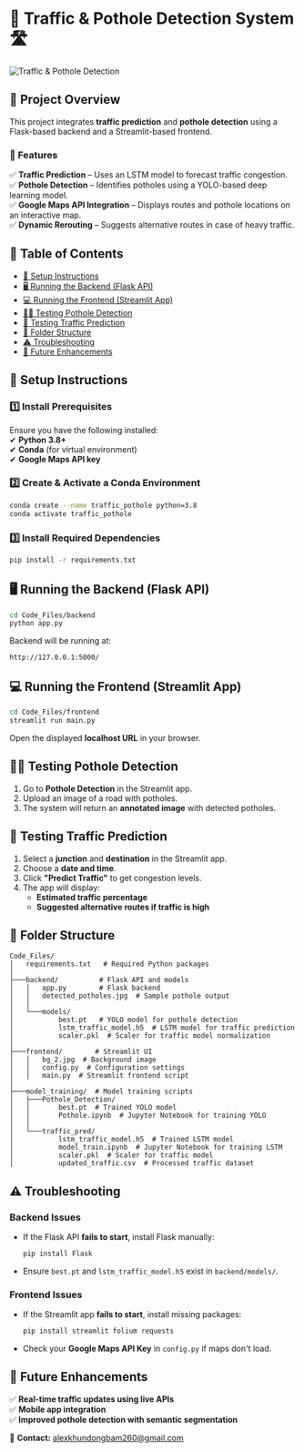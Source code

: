 # 🚦 Traffic & Pothole Detection System 🛣️  

![Traffic & Pothole Detection](https://images.unsplash.com/photo-1510915228340-29c85a43dcfe)  

## 📌 Project Overview  

This project integrates **traffic prediction** and **pothole detection** using a Flask-based backend and a Streamlit-based frontend.  

### **🔹 Features**  
✅ **Traffic Prediction** – Uses an LSTM model to forecast traffic congestion.  
✅ **Pothole Detection** – Identifies potholes using a YOLO-based deep learning model.  
✅ **Google Maps API Integration** – Displays routes and pothole locations on an interactive map.  
✅ **Dynamic Rerouting** – Suggests alternative routes in case of heavy traffic.  

## 📜 Table of Contents  

- [🚀 Setup Instructions](#-setup-instructions)  
- [🖥 Running the Backend (Flask API)](#-running-the-backend-flask-api)  
- [💻 Running the Frontend (Streamlit App)](#-running-the-frontend-streamlit-app)  
- [🕵️‍♂️ Testing Pothole Detection](#-testing-pothole-detection)  
- [🚗 Testing Traffic Prediction](#-testing-traffic-prediction)  
- [📂 Folder Structure](#-folder-structure)  
- [⚠️ Troubleshooting](#-troubleshooting)  
- [🚀 Future Enhancements](#-future-enhancements)  

## 🚀 Setup Instructions  

### **1️⃣ Install Prerequisites**  

Ensure you have the following installed:  
✔ **Python 3.8+**  
✔ **Conda** (for virtual environment)  
✔ **Google Maps API key**  

### **2️⃣ Create & Activate a Conda Environment**  
```bash
conda create --name traffic_pothole python=3.8
conda activate traffic_pothole
```
### **3️⃣ Install Required Dependencies**  
```bash
pip install -r requirements.txt
```

## 🖥 Running the Backend (Flask API)  

```bash
cd Code_Files/backend 
python app.py
```
Backend will be running at:  
```
http://127.0.0.1:5000/
```

## 💻 Running the Frontend (Streamlit App)  

```bash
cd Code_Files/frontend
streamlit run main.py
```
Open the displayed **localhost URL** in your browser.  

## 🕵️‍♂️ Testing Pothole Detection  

1. Go to **Pothole Detection** in the Streamlit app.  
2. Upload an image of a road with potholes.  
3. The system will return an **annotated image** with detected potholes.  

## 🚗 Testing Traffic Prediction  

1. Select a **junction** and **destination** in the Streamlit app.  
2. Choose a **date and time**.  
3. Click **"Predict Traffic"** to get congestion levels.  
4. The app will display:  
   - **Estimated traffic percentage**  
   - **Suggested alternative routes if traffic is high**  

## 📂 Folder Structure  

```
Code_Files/
│   requirements.txt   # Required Python packages
│
├───backend/          # Flask API and models
│   │   app.py        # Flask backend
│   │   detected_potholes.jpg  # Sample pothole output
│   │
│   └───models/
│           best.pt   # YOLO model for pothole detection
│           lstm_traffic_model.h5  # LSTM model for traffic prediction
│           scaler.pkl  # Scaler for traffic model normalization
│
├───frontend/        # Streamlit UI
│   │   bg_2.jpg  # Background image
│   │   config.py  # Configuration settings
│   │   main.py  # Streamlit frontend script
│
├───model_training/  # Model training scripts
│   ├───Pothole_Detection/
│   │       best.pt  # Trained YOLO model
│   │       Pothole.ipynb  # Jupyter Notebook for training YOLO
│   │
│   └───traffic_pred/
│           lstm_traffic_model.h5  # Trained LSTM model
│           model_train.ipynb  # Jupyter Notebook for training LSTM
│           scaler.pkl  # Scaler for traffic model
│           updated_traffic.csv  # Processed traffic dataset
```

## ⚠️ Troubleshooting  

### **Backend Issues**  
- If the Flask API **fails to start**, install Flask manually:  
  ```bash
  pip install Flask
  ```
- Ensure `best.pt` and `lstm_traffic_model.h5` exist in `backend/models/`.

### **Frontend Issues**  
- If the Streamlit app **fails to start**, install missing packages:  
  ```bash
  pip install streamlit folium requests
  ```
- Check your **Google Maps API Key** in `config.py` if maps don't load.

## 🚀 Future Enhancements  

✅ **Real-time traffic updates using live APIs**  
✅ **Mobile app integration**  
✅ **Improved pothole detection with semantic segmentation**  

📧 **Contact:** [alexkhundongbam260@gmail.com](mailto:alexkhundongbam260@gmail.com)  